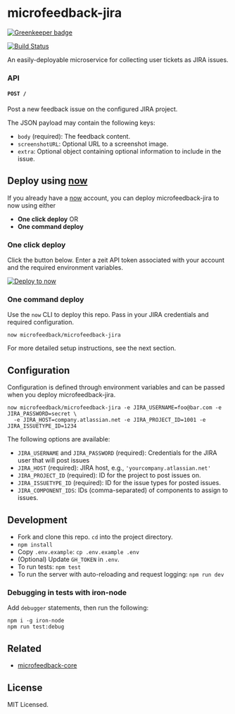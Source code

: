 # microfeedback-jira

[![Greenkeeper badge](https://badges.greenkeeper.io/microfeedback/microfeedback-jira.svg)](https://greenkeeper.io/)

[![Build Status](https://travis-ci.org/microfeedback/microfeedback-jira.svg?branch=master)](https://travis-ci.org/microfeedback/microfeedback-jira)

An easily-deployable microservice for collecting user tickets as JIRA issues.

### API

#### `POST /`

Post a new feedback issue on the configured JIRA project.

The JSON payload may contain the following keys:

- `body` (required): The feedback content.
- `screenshotURL`: Optional URL to a screenshot image.
- `extra`: Optional object containing optional information to include in the issue.

## Deploy using [now](https://zeit.co/now)

If you already have a [now](https://zeit.co/now) account, you can deploy
microfeedback-jira to now using either

- **One click deploy** OR
- **One command deploy**


### One click deploy

Click the button below. Enter a zeit API token associated with your
account and the required environment variables.

[![Deploy to now](https://deploy.now.sh/static/button.svg)](https://deploy.now.sh/?repo=https://github.com/microfeedback/microfeedback-jira&env=JIRA_USERNAME&env=JIRA_PASSWORD&env=JIRA_HOST&env=JIRA_PROJECT_ID&env=JIRA_ISSUETYPE_ID)

### One command deploy

Use the `now` CLI to deploy this repo. Pass in your JIRA credentials and
required configuration.


```
now microfeedback/microfeedback-jira
```

For more detailed setup instructions, see the next section.

## Configuration

Configuration is defined through environment variables and can be passed
when you deploy microfeedback-jira.

```
now microfeedback/microfeedback-jira -e JIRA_USERNAME=foo@bar.com -e JIRA_PASSWORD=secret \
  -e JIRA_HOST=company.atlassian.net -e JIRA_PROJECT_ID=1001 -e JIRA_ISSUETYPE_ID=1234
```

The following options are available:

- `JIRA_USERNAME` and `JIRA_PASSWORD` (required): Credentials for the
                                                  JIRA user that will
                                                  post issues
- `JIRA_HOST` (required): JIRA host, e.g., `'yourcompany.atlassian.net'`
- `JIRA_PROJECT_ID` (required): ID for the project to post issues on.
- `JIRA_ISSUETYPE_ID` (required): ID for the issue types for posted
                                  issues.
- `JIRA_COMPONENT_IDS`: IDs (comma-separated) of components to assign to
                                  issues.

## Development

* Fork and clone this repo. `cd` into the project directory.
* `npm install`
* Copy `.env.example`: `cp .env.example .env`
* (Optional) Update `GH_TOKEN` in `.env`.
* To run tests: `npm test`
* To run the server with auto-reloading and request logging: `npm run dev`

### Debugging in tests with iron-node

Add `debugger` statements, then run the following:

```
npm i -g iron-node
npm run test:debug
```

## Related

- [microfeedback-core](https://github.com/microfeedback/microfeedback-core)

## License

MIT Licensed.
